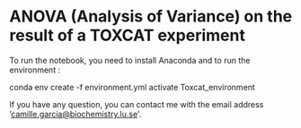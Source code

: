# ANOVA (Analysis of Variance) on the result of a TOXCAT experiment

To run the notebook, you need to install Anaconda and to run the environment :

conda env create -f environment.yml
activate Toxcat_environment

If you have any question, you can contact me with the email address ’camille.garcia@biochemistry.lu.se'. 
